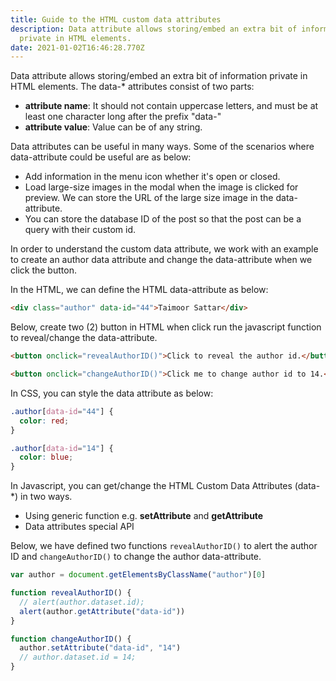 ```yaml
---
title: Guide to the HTML custom data attributes
description: Data attribute allows storing/embed an extra bit of information
  private in HTML elements.
date: 2021-01-02T16:46:28.770Z
---
```


Data attribute allows storing/embed an extra bit of information private in HTML elements. The data-\* attributes consist of two parts:

- **attribute name**: It should not contain uppercase letters, and must be at least one character long after the prefix "data-"
- **attribute value**: Value can be of any string.

Data attributes can be useful in many ways. Some of the scenarios where data-attribute could be useful are as below:

- Add information in the menu icon whether it's open or closed.
- Load large-size images in the modal when the image is clicked for preview. We can store the URL of the large size image in the data-attribute.
- You can store the database ID of the post so that the post can be a query with their custom id.

In order to understand the custom data attribute, we work with an example to create an author data attribute and change the data-attribute when we click the button.

In the HTML, we can define the HTML data-attribute as below:

```html
<div class="author" data-id="44">Taimoor Sattar</div>
```

Below, create two (2) button in HTML when click run the javascript function to reveal/change the data-attribute.

```html
<button onclick="revealAuthorID()">Click to reveal the author id.</button>

<button onclick="changeAuthorID()">Click me to change author id to 14.</button>
```

In CSS, you can style the data attribute as below:

```css
.author[data-id="44"] {
  color: red;
}

.author[data-id="14"] {
  color: blue;
}
```

In Javascript, you can get/change the HTML Custom Data Attributes (data-\*) in two ways.

- Using generic function e.g. **setAttribute** and **getAttribute**
- Data attributes special API

Below, we have defined two functions `revealAuthorID()` to alert the author ID and `changeAuthorID()` to change the author data-attribute.

```js
var author = document.getElementsByClassName("author")[0]

function revealAuthorID() {
  // alert(author.dataset.id);
  alert(author.getAttribute("data-id"))
}

function changeAuthorID() {
  author.setAttribute("data-id", "14")
  // author.dataset.id = 14;
}
```
